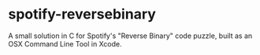 spotify-reversebinary
=====================

A small solution in C for Spotify's "Reverse Binary" code puzzle, built as an OSX Command Line Tool in Xcode.
